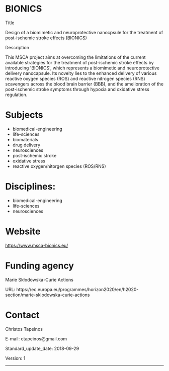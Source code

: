 # BIONICS

<p> Title <p> 
Design of a biomimetic and neuroprotective nanocpsule for the treatment of post-ischemic stroke effects (BIONICS)

<p> Description <p> 
This MSCA project aims at overcoming the limitations of the current available strategies for the treatment of  post-ischemic stroke effects by introducing 'BIONICS', which represents a biomimetic and neuroprotective delivery nanocapsule.  Its novelty lies to the enhanced delivery of various reactive oxygen species (ROS) and reactive nitrogen species (RNS) scavengers across the blood brain barrier (BBB), and the amelioration of the post-ischemic stroke symptoms through hypoxia and oxidative stress regulation.


# Subjects
  - biomedical-engineering
  - life-sciences
  - biomaterials
  - drug delivery
  - neurosciences
  - post-ischemic stroke
  - oxidative stress
  - reactive oxygen/nitorgen species (ROS/RNS)
  
# Disciplines:
  - biomedical-engineering
  - life-sciences
  - neurosciences

# Website
https://www.msca-bionics.eu/

# Funding agency
 <p> Marie Skłodowska-Curie Actions <p>
 <p> URL: https://ec.europa.eu/programmes/horizon2020/en/h2020-section/marie-sklodowska-curie-actions <p>

# Contact
Christos Tapeinos
<p> E-mail: ctapeinos@gmail.com <p>
<p> Standard_update_date: 2018-09-29 <p>
<p> Version: 1 <p>

 
 
---

